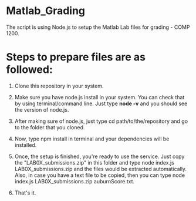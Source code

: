 # Matlab_Grading
The script is using Node.js to setup the Matlab Lab files for grading - COMP 1200.

# Steps to prepare files are as followed:

1) Clone this repository in your system.

2) Make sure you have node.js install in your system. You can check that by using terminal/command line. Just type **node -v** and you should see the version of node.js.

3) After making sure of node.js, just type cd path/to/the/repository and go to the folder that you cloned.

4) Now, type npm install in terminal and your dependencies will be installed.

5) Once, the setup is finished, you're ready to use the service. Just copy the "LAB0X_submissions.zip" in this folder and type node index.js LAB0X_submissions.zip and the files would be extracted automatically. Also, in case you have a text file to be copied, then you can type node index.js LAB0X_submissions.zip auburnScore.txt.

6) That's it.